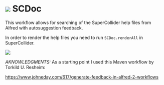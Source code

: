 
![](https://raw.github.com/dathinaios/alfred-workflows/master/GitHubResources/cube.jpg) SCDoc
=====

This workflow allows for searching of the SuperCollider help files from Alfred with autosuggestion feedback.

In order to render the help files you need to run `SCDoc.renderAll` in SuperCollider.

![](https://raw.github.com/dathinaios/alfred-workflows/master/GitHubResources/scdocs.png)

*AKNOWLEDGMENTS:*
As a starting point I used this Maven workflow by Torkild U. Resheim:

https://www.johneday.com/617/generate-feedback-in-alfred-2-workflows
